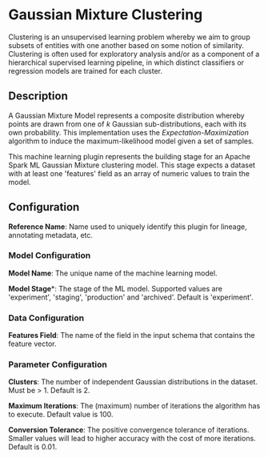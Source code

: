 
# Gaussian Mixture Clustering
Clustering is an unsupervised learning problem whereby we aim to group subsets of entities with one
another based on some notion of similarity. Clustering is often used for exploratory analysis and/or
as a component of a hierarchical supervised learning pipeline, in which distinct classifiers or regression
models are trained for each cluster.

## Description
A Gaussian Mixture Model represents a composite distribution whereby points are drawn from one of 
*k* Gaussian sub-distributions, each with its own probability. This implementation uses the 
*Expectation-Maximization* algorithm to induce the maximum-likelihood model given a set of samples.

This machine learning plugin represents the building stage for an Apache Spark ML Gaussian Mixture 
clustering model. This stage expects a dataset with at least one 'features' field as an array of 
numeric values to train the model.

## Configuration
**Reference Name**: Name used to uniquely identify this plugin for lineage, annotating metadata, etc.

### Model Configuration
**Model Name**: The unique name of the machine learning model.

**Model Stage***: The stage of the ML model. Supported values are 'experiment', 'staging', 'production'
and 'archived'. Default is 'experiment'.

### Data Configuration
**Features Field**: The name of the field in the input schema that contains the feature vector.

### Parameter Configuration
**Clusters**: The number of independent Gaussian distributions in the dataset. Must be > 1. Default is 2.

**Maximum Iterations**: The (maximum) number of iterations the algorithm has to execute. Default value is 100.

**Conversion Tolerance**: The positive convergence tolerance of iterations. Smaller values will lead to higher 
accuracy with the cost of more iterations. Default is 0.01.
